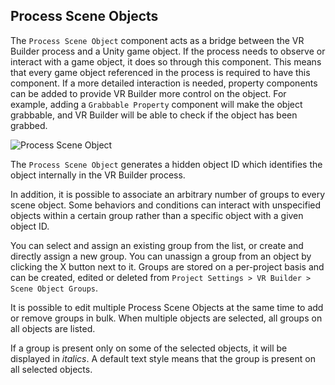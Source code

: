 ## Process Scene Objects

The `Process Scene Object` component acts as a bridge between the VR Builder process and a Unity game object. If the process needs to observe or interact with a game object, it does so through this component. This means that every game object referenced in the process is required to have this component. If a more detailed interaction is needed, property components can be added to provide VR Builder more control on the object. For example, adding a `Grabbable Property` component will make the object grabbable, and VR Builder will be able to check if the object has been grabbed.

![Process Scene Object](images/process-scene-object.png)

The `Process Scene Object` generates a hidden object ID which identifies the object internally in the VR Builder process.

In addition, it is possible to associate an arbitrary number of groups to every scene object. Some behaviors and conditions can interact with unspecified objects within a certain group rather than a specific object with a given object ID.

You can select and assign an existing group from the list, or create and directly assign a new group. You can unassign a group from an object by clicking the X button next to it. Groups are stored on a per-project basis and can be created, edited or deleted from `Project Settings > VR Builder > Scene Object Groups`.

It is possible to edit multiple Process Scene Objects at the same time to add or remove groups in bulk. When multiple objects are selected, all groups on all objects are listed.

If a group is present only on some of the selected objects, it will be displayed in *italics*. A default text style means that the group is present on all selected objects.